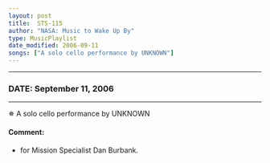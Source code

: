 ```yaml
---
layout: post
title:  STS-115
author: "NASA: Music to Wake Up By"
type: MusicPlaylist
date_modified: 2006-09-11
songs: ["A solo cello performance by UNKNOWN"]
---
```


----
### DATE: September 11, 2006
----
✵ A solo cello performance by UNKNOWN

#### Comment:
* for Mission Specialist Dan Burbank.



<br/>
<center>
	<a target="_blank"
	   href="https://twitter.com/intent/tweet?hashtags=Space,NASA,Playlist,NASAWakeupCalls,SpaceProgram&text={{ page.author}}, '{{ page.songs.first }}' {{ page.title }}, {{ page.date | date: '%B %d, %Y' }}. {{ site.url }}{{ page.url }} @nasawakeupcalls">
	   <i class="fab fa-twitter" alt="Tweet this page" style="font-size: 1.3em;"></i>
	</a>
	&nbsp; 	<i class="fas fa-user-astronaut" style="font-size: 1.5em;"></i> &nbsp;
    <a type="amzn" search="'A solo cello performance by UNKNOWN'" category="popular music">
        <i class="fab fa-amazon" style="font-size: 1.3em;"></i>
    </a>
</center>
